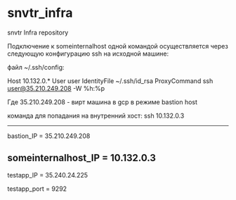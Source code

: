 # snvtr_infra
snvtr Infra repository

Подключение к someinternalhost одной командой осуществляется через следующую конфигурацию ssh на исходной машине:

файл ~/.ssh/config:

Host 10.132.0.*
    User user
    IdentityFile ~/.ssh/id_rsa
    ProxyCommand ssh user@35.210.249.208 -W %h:%p

Где 35.210.249.208 - вирт машина в gcp в режиме bastion host 

команда для попадания на внутренний хост: ssh 10.132.0.3

---
bastion_IP = 35.210.249.208

someinternalhost_IP = 10.132.0.3
---

testapp_IP = 35.240.24.225 

testapp_port = 9292

